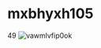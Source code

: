 # mxbhyxh105
49
![vawmlvfip0ok](https://github.com/user-attachments/assets/e848c415-5d3b-49c2-bfd1-233190fac442)
